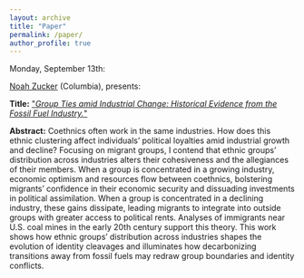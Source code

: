 ```yaml
---
layout: archive
title: "Paper"
permalink: /paper/
author_profile: true
---
```


Monday, September 13th:

[Noah Zucker](https://www.noahzucker.com/) (Columbia), presents:

**Title:** ["*Group Ties amid Industrial Change: Historical Evidence from the Fossil Fuel Industry.*"](https://github.com/gsipe-workshop/gsipe-workshop.github.io/blob/983b27597c4c916b027c8fce7d4254aaf17ebd94/_talks/Noah_Zucker_13SEP2021.pdf)

**Abstract:**
Coethnics often work in the same industries. How does this ethnic clustering affect individuals’ political loyalties amid industrial growth and decline? Focusing on migrant groups, I contend that ethnic groups’ distribution across industries alters their cohesiveness and the allegiances of their members. When a group is concentrated in a growing industry, economic optimism and resources flow between coethnics, bolstering migrants’ confidence in their economic security and dissuading investments in political assimilation. When a group is concentrated in a declining industry, these gains dissipate, leading migrants to integrate into outside groups with greater access to political rents. Analyses of immigrants near U.S. coal mines in the early 20th century support this theory. This work shows how ethnic groups’ distribution across industries shapes the evolution of identity cleavages and illuminates how decarbonizing transitions away from fossil fuels may redraw group boundaries and identity conflicts.



